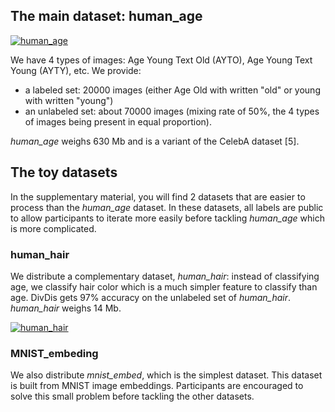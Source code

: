 ## The main dataset: human_age

[![human_age](https://github.com/EffiSciencesResearch/challenge_data_ens_2023/blob/main/assets/human_age.png?raw=true)](https://www.effisciences.org/)

We have 4 types of images: Age Young Text Old (AYTO), Age Young Text Young (AYTY), etc. We provide:
- a labeled set: 20000 images (either Age Old with written "old" or young with written "young")
- an unlabeled set: about 70000 images (mixing rate of 50%, the 4 types of images being present in equal proportion). 

*human_age* weighs 630 Mb and is a variant of the CelebA dataset [5].

## The toy datasets

In the supplementary material, you will find 2 datasets that are easier to process than the *human_age* dataset. In these datasets, all labels are public to allow participants to iterate more easily before tackling *human_age* which is more complicated.

### human_hair

We distribute a complementary dataset, *human_hair*: instead of classifying age, we classify hair color which is a much simpler feature to classify than age.
DivDis gets 97% accuracy on the unlabeled set of *human_hair*.
*human_hair* weighs 14 Mb.


[![human_hair](https://github.com/EffiSciencesResearch/challenge_data_ens_2023/blob/main/assets/human_hair.png?raw=true)](https://www.effisciences.org/)

### MNIST_embeding

We also distribute *mnist_embed*, which is the simplest dataset. This dataset is built from MNIST image embeddings. Participants are encouraged to solve this small problem before tackling the other datasets.

